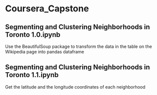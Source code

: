 # Coursera_Capstone

##	Segmenting and Clustering Neighborhoods in Toronto 1.0.ipynb
Use the BeautifulSoup package to transform the data in the table on the Wikipedia page into pandas dataframe

##	Segmenting and Clustering Neighborhoods in Toronto 1.1.ipynb
Get the latitude and the longitude coordinates of each neighborhood
